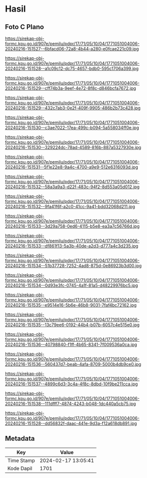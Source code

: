 # Hasil

## Foto C Plano

https://sirekap-obj-formc.kpu.go.id/907e/pemilu/pdpr/17/71/05/10/04/1771051004006-20240216-151527--6bfacd06-72a8-4b44-a280-e0fcae221c09.jpg

https://sirekap-obj-formc.kpu.go.id/907e/pemilu/pdpr/17/71/05/10/04/1771051004006-20240216-151528--a1c09c12-dc75-4657-bdb0-595c1706a399.jpg

https://sirekap-obj-formc.kpu.go.id/907e/pemilu/pdpr/17/71/05/10/04/1771051004006-20240216-151529--cff74b3a-9eef-4e72-8f8c-d846bcfa7672.jpg

https://sirekap-obj-formc.kpu.go.id/907e/pemilu/pdpr/17/71/05/10/04/1771051004006-20240216-151529--432c7ab3-0e2f-409f-9905-486b2b73c428.jpg

https://sirekap-obj-formc.kpu.go.id/907e/pemilu/pdpr/17/71/05/10/04/1771051004006-20240216-151530--c3ae7022-17ea-499c-b094-5a558034ff0e.jpg

https://sirekap-obj-formc.kpu.go.id/907e/pemilu/pdpr/17/71/05/10/04/1771051004006-20240216-151530--329224dc-78ad-4589-816b-887a5327930e.jpg

https://sirekap-obj-formc.kpu.go.id/907e/pemilu/pdpr/17/71/05/10/04/1771051004006-20240216-151531--5f1e22e8-9a4c-4700-a9e9-512e6316093d.jpg

https://sirekap-obj-formc.kpu.go.id/907e/pemilu/pdpr/17/71/05/10/04/1771051004006-20240216-151532--58a3a9a3-d22f-483c-94f2-8d553a05d012.jpg

https://sirekap-obj-formc.kpu.go.id/907e/pemilu/pdpr/17/71/05/10/04/1771051004006-20240216-151532--9fa41f6f-a2c0-41cc-9a41-bdd32068d211.jpg

https://sirekap-obj-formc.kpu.go.id/907e/pemilu/pdpr/17/71/05/10/04/1771051004006-20240216-151533--3d29a758-0ed6-4115-b5e8-ea3a7c56766d.jpg

https://sirekap-obj-formc.kpu.go.id/907e/pemilu/pdpr/17/71/05/10/04/1771051004006-20240216-151533--df861f13-5a3b-40de-a2d3-d777a4c3d235.jpg

https://sirekap-obj-formc.kpu.go.id/907e/pemilu/pdpr/17/71/05/10/04/1771051004006-20240216-151534--51b37728-7252-4ad8-875d-0e86923b3d00.jpg

https://sirekap-obj-formc.kpu.go.id/907e/pemilu/pdpr/17/71/05/10/04/1771051004006-20240216-151534--0d93e3fc-0745-4a1f-81a5-d48229976bc5.jpg

https://sirekap-obj-formc.kpu.go.id/907e/pemilu/pdpr/17/71/05/10/04/1771051004006-20240216-151535--e9514e16-5b6e-46b8-9031-7faf4bc72162.jpg

https://sirekap-obj-formc.kpu.go.id/907e/pemilu/pdpr/17/71/05/10/04/1771051004006-20240216-151535--13c79ee6-0192-44b4-b07b-6057c4e515e0.jpg

https://sirekap-obj-formc.kpu.go.id/907e/pemilu/pdpr/17/71/05/10/04/1771051004006-20240216-151536--40798840-f1ff-4b65-8341-7f009536a0ca.jpg

https://sirekap-obj-formc.kpu.go.id/907e/pemilu/pdpr/17/71/05/10/04/1771051004006-20240216-151536--560437d7-beab-4afa-8709-5000b4db9ce0.jpg

https://sirekap-obj-formc.kpu.go.id/907e/pemilu/pdpr/17/71/05/10/04/1771051004006-20240216-151537--4899c6d3-3c4a-4f8c-8dbd-10f9be211cca.jpg

https://sirekap-obj-formc.kpu.go.id/907e/pemilu/pdpr/17/71/05/10/04/1771051004006-20240216-151538--111dfff7-4874-4243-b048-1dc440a5cb75.jpg

https://sirekap-obj-formc.kpu.go.id/907e/pemilu/pdpr/17/71/05/10/04/1771051004006-20240216-151528--dd56832f-daac-441e-9d3a-f12a618db891.jpg


## Metadata

| Key        | Value               |
| ---------- | ------------------- |
| Time Stamp | 2024-02-17 13:05:41 |
| Kode Dapil | 1701                |



